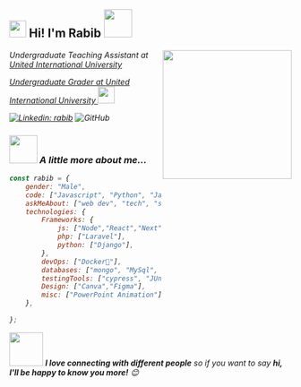 <h2><img src="https://emojis.slackmojis.com/emojis/images/1531849430/4246/blob-sunglasses.gif?1531849430" width="30"/> Hi! I'm Rabib <img src="https://media.giphy.com/media/12oufCB0MyZ1Go/giphy.gif" width="50"></h2>
<img align='right' src="https://media.giphy.com/media/M9gbBd9nbDrOTu1Mqx/giphy.gif" width="230">
<p><em>Undergraduate Teaching Assistant at <a href="https://www.uiu.ac.bd/">United International University
<p><em>Undergraduate Grader at <a href="https://www.uiu.ac.bd/">United International University
</a><img src="https://media.giphy.com/media/WUlplcMpOCEmTGBtBW/giphy.gif" width="30"> 
</em></p>


[![Linkedin: rabib](https://img.shields.io/badge/-rabib-blue?style=flat-square&logo=Linkedin&logoColor=white&link=https://www.linkedin.com/in/motammim-haque-852a901ba/)](https://www.linkedin.com/in/motammim-haque-852a901ba/)
![GitHub](https://img.shields.io/github/followers/Rabib200?label=Follow&style=social)




### <img src="https://media.giphy.com/media/VgCDAzcKvsR6OM0uWg/giphy.gif" width="50"> A little more about me...  

```javascript
const rabib = {
    gender: "Male",
    code: ["Javascript", "Python", "Java", "PHP"],
    askMeAbout: ["web dev", "tech", "sports","research"],
    technologies: {
        Frameworks: {
            js: ["Node","React","Next"],
            php: ["Laravel"],
            python: ["Django"],
        },
        devOps: ["Docker🐳"],
        databases: ["mongo", "MySql", "postgresql"],
        testingTools: ["cypress", "JUnit", "selenium"],
        Design: ["Canva","Figma"],
        misc: ["PowerPoint Animation"]
    },
    
};
```

<img src="https://media.giphy.com/media/LnQjpWaON8nhr21vNW/giphy.gif" width="60"> <em><b>I love connecting with different people</b> so if you want to say <b>hi, I'll be happy to know you more!</b> 😊</em>
